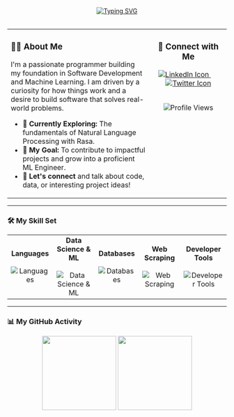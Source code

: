 <!-- Centered Header with corrected Dynamic Typing Animation -->
<div align="center">
  <a href="https://git.io/typing-svg">
    <img src="https://readme-typing-svg.demolab.com?font=Fira+Code&weight=600&size=21&pause=1000&color=87CEEB&center=true&vCenter=true&width=480&lines=Hey%2C+I'm+Dhananjay+Suryavanshi;A+Developer+%26+Aspiring+ML+Engineer;Building+skills%2C+one+commit+at+a+time." alt="Typing SVG" />
  </a>
</div>

<br>

<!-- Two-Column Layout for About Me & Tech Stack -->
<table>
  <tr>
    <!-- Left Column: About Me -->
    <td valign="top" width="65%">
      <h3>👨‍💻 About Me</h3>
      <p>
        I'm a passionate programmer building my foundation in Software Development and Machine Learning. I am driven by a curiosity for how things work and a desire to build software that solves real-world problems.
      </p>
      <ul>
        <li>🌱 <b>Currently Exploring:</b> The fundamentals of Natural Language Processing with Rasa.</li>
        <li>🎯 <b>My Goal:</b> To contribute to impactful projects and grow into a proficient ML Engineer.</li>
        <li>💬 <b>Let's connect</b> and talk about code, data, or interesting project ideas!</li>
      </ul>
    </td>
    <!-- Right Column: Quick Contact (Redesigned) -->
    <td valign="top" width="35%" align="center">
      <h3>🤝 Connect with Me</h3>
      <p>
        <a href="https://www.linkedin.com/in/dhananjay-suryavanshi-043297359/" target="_blank">
          <img src="https://skillicons.dev/icons?i=linkedin" alt="LinkedIn Icon"/>
        </a>
        &nbsp;&nbsp;&nbsp;&nbsp; <!-- Adds space between icons -->
        <a href="https://x.com/bettersayvarad?t=gaJttjBZy7YSCyPlVe-cOQ&s=09" target="_blank">
          <img src="https://skillicons.dev/icons?i=twitter" alt="Twitter Icon"/>
        </a>
      </p>
      <br>
      <!-- Profile Views Badge -->
      <img src="https://komarev.com/ghpvc/?username=suryavanshidhananjay&label=VIEWS&color=00BFFF&style=flat-square" alt="Profile Views"/>
    </td>
  </tr>
</table>

---

### 🛠️ My Skill Set

<!-- Tech Stack Icons Grouped by Category -->
<table>
  <tr>
    <td align="center">
      <strong>Languages</strong><br><br>
      <img src="https://skillicons.dev/icons?i=cpp,python" alt="Languages"/>
    </td>
    <td align="center">
      <strong>Data Science & ML</strong><br><br>
      <img src="https://skillicons.dev/icons?i=numpy,pandas,matplotlib,sklearn,rasa" alt="Data Science & ML"/>
    </td>
    <td align="center">
      <strong>Databases</strong><br><br>
      <img src="https://skillicons.dev/icons?i=mysql" alt="Databases"/>
    </td>
    <td align="center">
      <strong>Web Scraping</strong><br><br>
      <img src="https://skillicons.dev/icons?i=selenium,beautifulsoup" alt="Web Scraping"/>
    </td>
    <td align="center">
      <strong>Developer Tools</strong><br><br>
      <img src="https://skillicons.dev/icons?i=git,github,vscode" alt="Developer Tools"/>
    </td>
  </tr>
</table>

---

### 📊 My GitHub Activity
<p align="center">
  <!-- GitHub Stats Card -->
  <img height="170em" src="https://github-readme-stats.vercel.app/api?username=suryavanshidhananjay&show_icons=true&theme=tokyonight&include_all_commits=true&count_private=true"/>
  <!-- Top Languages Card -->
  <img height="170em" src="https://github-readme-stats.vercel.app/api/top-langs/?username=suryavanshidhananjay&layout=compact&langs_count=8&theme=tokyonight"/>
</p>

